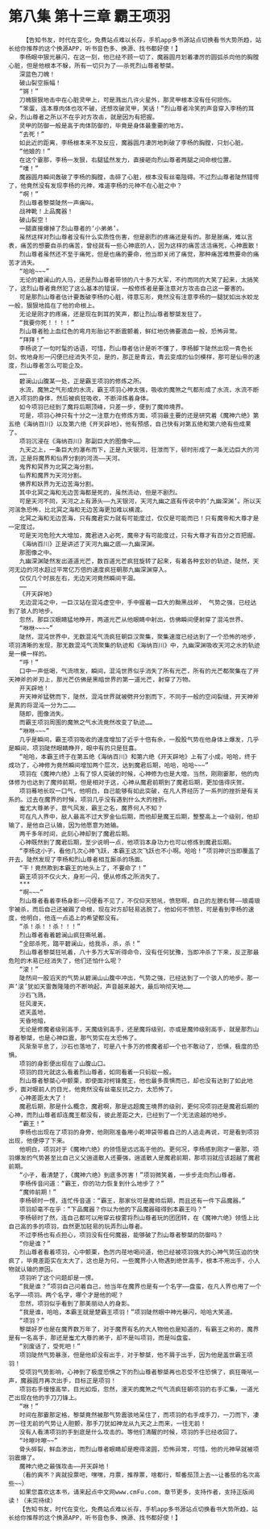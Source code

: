 # 第八集 第十三章 霸王项羽
        【告知书友，时代在变化，免费站点难以长存，手机app多书源站点切换看书大势所趋，站长给你推荐的这个换源APP，听书音色多、换源、找书都好使！】
       李杨眼中狠光暴闪，在这一刻，他已经不顾一切了，魔器圆月划着凄厉的圆弧杀向他的胸膛心脏，但是他根本不躲，所有一切只为了——杀死烈山尊者黎桀。
       深蓝色刀魄！
       破山裂空振幅！
       “锵！”
       刀魄狠狠地击中在心脏灵甲上，可是溅出几许火星外，那灵甲根本没有任何损伤。
       “笨蛋，连本尊肉体也攻不破，还想攻破灵甲，笑话！”烈山尊者冷笑的声音穿入李杨的耳朵，烈山尊者之所以不在乎对方攻击，就是因为有把握。
       灵甲的防御一般是高于肉体防御的，毕竟是身体最重要的地方。
       “去死！”
       如此近的距离，李杨根本来不及反应，魔器圆月凄厉地刺破了李杨的胸膛，只划心脏。
       “他娘的！”
       在这个霎那，李杨一发狠，右腿猛然发力，直接砸向烈山尊者两腿之间命根位置。
       “噗！”
       魔器圆月瞬间轰破了李杨的胸膛，击碎了心脏，根本没有丝毫阻碍。不过烈山尊者陡然错愕了，他竟然没有发现李杨的元神，难道李杨的元神不在心脏之中？
       “啊！”
       烈山尊者黎桀陡然一声痛叫。
       战神靴！上品魔器！
       破山裂空！
       一腿直接爆掉了烈山尊者的‘小弟弟’。
       虽然这样对烈山尊者没有什么实质性伤害，但是剧烈的疼痛还是有的。那是胀痛，难以言表，痛苦的想要自杀的痛苦，曾经就有一些心神底的人，因为这样的痛苦活活痛死，心神震散！
       烈山尊者虽然还不至于痛死，但是也痛的要命，他当即关闭了痛觉，那种痛苦难熬要命的痛苦才消失。
       “哈哈~~~”
       无论的碧澜山的人马，还是烈山尊者带领的八十多万大军，不约而同的大笑了起来，太搞笑了，这烈山尊者竟然犯了这么基本的错误，一般修炼者是要注意对方攻击自己这一要害的。
       可是那烈山尊者估计要轰破李杨的心脏，得意忘形，竟然没有注意李杨的一腿犹如出水蛟龙一般，狠狠地捣在了他的命根上。
       无论是刚才的疼痛，还是现在刺耳的笑声，都让烈山尊者黎桀发狂了。
       “我要你死！！！！”
       烈山尊者脸上血红色的弯月形胎记不断震颤着，鲜红地仿佛要滴血一般，恐怖异常。
       “拜拜！”
       李杨说了一句时髦的话语，可惜，烈山尊者估计是听不懂了，李杨脚下陡然出现一青色长剑，攸地身形一闪便已经消失不见，是的，那正是青云，青云变成的仙剑模样，那可是仙帝的速度，烈山尊者怎么可能企及。
       ……
       碧澜山山腹某一处，正是霸王项羽的修炼之所。
       水流，魔煞之气形成的水流，霸王项羽心神太强，吸收的魔煞之气都形成了水流，水流不断进入项羽的身体，然后被疯狂吸收，不断淬炼着身体。
       如今项羽已经到了魔将后期顶峰，只差一步，便到了魔帅境界。
       可是，项羽心神只有十分之一注意力在修炼方面，项羽最主要的还是研究着《魔神六绝》第五绝《海纳百川》以及第六绝《开天辟地》，他有预感，自己快有对第五绝和第六绝有些成果了。
       项羽沉浸在《海纳百川》那副巨大的图像中……
       九天之上，一条巨大的瀑布而下，正是九天银河，狂泄而下，顿时形成了一条无边巨大的河流，正是将魔界和仙界分割的河流——天河。
       鬼界和冥界为北冥之海分割。
       仙界和魔界为天河分割。
       佛界和妖界为无边苦海分割。
       其中北冥之海和无边苦海都是死的，虽然流动，但是不剧烈。
       可是天河不同，天河之上有源头——九天银河，天河九幽之底有传说中的‘九幽深渊’。所以天河湍急恐怖，比北冥之海和无边苦海更加难以横渡。
       北冥之海和无边苦海，只有魔君实力就有可能度过，仅仅是可能而已！只有魔帝和大尊才是一定度过。
       可是天河危险大大增加，魔君进入必死，魔帝才有可能度过，只有大尊才有百分之百把握。
       《海纳百川》正是讲述了天河九幽之底——九幽深渊。
       那图像之中。
       九幽深渊陡然发出道道光芒，数百道光芒疯狂旋转了起来，有着各种玄妙的轨迹，陡然，天河无边的河水超过平常亿万倍的速度疯狂朝那九幽深渊穿入。
       仅仅几个时辰左右，无边天河竟然瞬间干涸。
       ……
       《开天辟地》
       无边混沌之中，一巨汉站在混沌虚空中，手中握着一巨大的黝黑战斧， 气势之强，已经达到了骇人的地步。
       忽然，那巨汉眼睛猛地睁开，两道光芒从他眼睛中射出，仿佛瞬间便射穿了混沌世界。
       “咻咻~~~~”
       陡然，混沌世界中，无数混沌气流疯狂朝巨汉聚集，聚集速度已经达到了一个恐怖的地步，项羽清晰的发现，那无数混沌气流聚集的轨迹和《海纳百川》中，九幽深渊吸收天河之水的轨迹是一模一样的。
       “呼！”
       口中一声低喝，气流喷发，瞬间，混沌世界似乎消失了所有光芒，所有的光芒都聚集在了开天神斧的斧刃上，那光芒仿佛是黑暗世界的第一道光芒，射穿了万物。
       开天辟地！
       开天神斧猛劈而下，陡然，混沌世界就被劈开分割而下，不同于一般的空间裂缝，开天神斧是真的将混沌一分为二……
       随即，图像消失。
       而霸王项羽周围的魔煞之气水流竟然改变了轨迹……
       “咻咻~~~”
       几乎是瞬间，霸王项羽吸收的速度增加了近乎十倍有余，一股股气势在他身体上爆发，几乎是瞬间，项羽陡然眼睛睁开，眼中有的只是狂喜。
       “哈哈，本霸王终于在第五绝《海纳百川》和第六绝《开天辟地》上有了小成，哈哈，终于成功了，心神修为竟然瞬间增加两个层次，达到魔君后期，哈哈，哈哈~~~”
       项羽在《魔神六绝》上有了惊人突破的时候，心神修为也是大增。当然，刚刚霎那，他的肉体修为也达到了魔帅前期，但是相对于这，心神从魔君前期到了魔君后期，更加值得庆贺。
       项羽蓦地长叹一口气，他明白，自己能够有如此突破，在凡人界经历了一系列的挫折是有关系的。过去在魔界的时候，项羽几乎没有遇到什么大的挫折。
       蚩尤大尊弟子，意气风发，霸王之名，魔界何人不知？
       可在凡人界中，敌人最高不过大罗金仙后期，而他却是魔王后期，整整高上一个级别，他却输了，是他自己认输，因为他愿意为她输。
       两千多年时间，此刻心神却到了魔君后期。
       心神既然到了魔君后期，至少说明一点，他项羽本身功力也可以修炼到魔君后期。
       “李杨这小子，看他几次心神飞跃，本霸王这次飞跃也不小啊。哈哈！”项羽神识当即覆盖了开去，陡然发现了李杨和烈山尊者相互厮杀的场面。
       “干！竟然欺到本霸王的地头上了，不要命了！”
       霸王项羽不仅火大，身形一闪，便从修炼之所消失了。
       ***
       “啊~~~”
       烈山尊者看着李杨身影一闪便看不见了，不仅仰天怒吼，愤怒啊，自己的左膀右臂——琅甫琅宇被杀，而后自己还被踢了命根，现在对方却轻易逃脱了。他如何不愤怒，可是看到李杨的速度，他明白，他连一点追上的希望都没有。
       “杀！杀！！杀！！！”
       烈山尊者看着碧澜山疯狂嘶吼着。
       “全部杀死，踏平碧澜山，给我杀，杀，杀！”
       烈山尊者黎桀狂吼着，八十多万大军听得命令，没有任何犹豫，当即冲杀了下来，反正那最危险的木易已经消失了，他们还怕什么呢？
       “滚！”
       陡然间一股滔天的气势从碧澜山山腹中冲出，气势之强，已经达到了一个骇人的地步。那一声‘滚’犹如天雷轰隆隆的不断响起，声音越来越大，最后响彻天地……
       沙石飞溅，
       狂风漫天，
       遮天盖地，
       天昏地暗，
       无论是修魔者级别高手，天魔级别高手，还是魔将级别，亦或是魔帅级别高手，就是那烈山尊者黎桀，也是心神巨震，那气势实在太恐怖了。
       风渐渐平息了，沙石也落地了，可是八十多万的修魔者却一个也不敢动了，恐惧，极度的恐惧。
       项羽的身影便出现在了山腹山口。
       项羽的目光就这么看着烈山尊者，如同看着一只蚂蚁一般。
       烈山尊者黎桀心中颤栗，即使面对柯锋魔王，他也最多畏惧而已，却也没有达到了如此地步，面对眼前人的目光，他竟然没有丝毫反抗之力，太恐怖了。
       心神差距太大了！
       魔君后期，那是什么概念，魔君啊，那是远超魔王境界的级别，更何况项羽还是魔君后期的心神，而烈山尊者却连魔王都没有，彼此差距之大，已经到了一个无法逾越的地步。
       “霸王！”
       李杨也出现在了项羽的身旁，他刚刚准备用小乾坤袋带着自己的人逃走再说，可是看到项羽出现，他便停了下来。
       他明白，项羽对于《魔神六绝》的领悟是远远高于他的。更何况，李杨感到刚才一霎那，项羽爆发的气势甚至比自己义父逍遥散人还要强，逍遥散人是魔君前期，那项羽就应该超越了魔君前期。
       “小子，看清楚了，《魔神六绝》到底多厉害！”项羽微笑着，一步步走向烈山尊者。
       李杨传音问道：“霸王，你的功力恢复到什么地步了？”
       “魔帅前期！”
       李杨顿时一愣，连忙传音道：“霸王，那家伙可是魔帅后期，而且还有一件下品魔器。”
       项羽却毫不在乎：“下品魔器？你以为他的下品魔器碰得到本霸王吗？”
       李杨顿时了然，连自己都可以用穿云梭雾将烈山尊者玩的团团转，在《魔神六绝》领悟上比自己高的多的项羽，自然更加轻易的玩弄烈山尊者。
       不过李杨也有点担心，项羽没有任何魔器，能够破了烈山尊者黎桀的防御吗？
       “你是谁？”
       烈山尊者看着项羽，心中颤栗，色厉内荏地喝问道，他已经被项羽强大的心神气势压迫的快疯了，毕竟差距实在太大了，这也是为何，一些魔界小人物遇到绝世高手，根本不用出手，小人物就认输的原因。
       项羽听了这个问题却是一愣。
       “我是谁？”项羽自己问着自己，他当年在魔界也是有一个名字——盘蛮，在凡人界也用了一个名字——项羽。两个名字，哪个才是他的呢？
       忽然，项羽似乎看到了那美丽动人的身影。
       “我是谁，哈哈，本霸王就是楚霸王项羽！”项羽陡然眼中神光暴闪，哈哈大笑道。
       “项羽？”
       黎桀好歹也是在魔界数万年了，对于魔界有名的大人物他也是知道的，有霸王之称的，魔界是有一名高手，那还是蚩尤大尊的弟子，却不是叫项羽，而是叫盘蛮。
       “别废话了，受死吧！”
       项羽陡然气势暴涨，但是他却没有出手，对于黎桀，他不屑于出手，因为他是盖世霸王项羽！
       受项羽气势影响，心神到了极度恐惧之下的烈山尊者黎桀再也忍受不住恐惧了，疯狂嘶吼一声，魔器圆月再次出手，目标正是项羽！
       项羽右手慢慢高举，目光如炬，忽然，漫天的魔煞之气气流疯狂朝项羽的右手汇集，一道光芒出现在他的手刀刀锋上。
       “咻！”
       时间在那霎那定格，黎桀竟然被那气势震骇地呆住了，而项羽的右手成手刀，一刀而下，凄厉一往无前的气势让人胆颤，那手刀犹如神龙从九天之上而来，一往无前！
       没有人看清项羽的手到底是什么攻击的。等他们清醒的时候，项羽的手已经收回了。
       “咔嚓咔嚓~~”
       骨头碎裂，鲜血渗出，而烈山尊者眼睛却是瞪得滚圆，恐怖异常，可惜，他的元神早就被项羽震爆了。
       魔神六绝之最强攻击——开天辟地！
       （看的爽不？爽就投票吧，嘿嘿，月票，推荐票，啥都行，帮番茄顶上去~~让番茄的名次高些~~）
       如果您喜欢这本书，请来起点中文网www.cmFu.com，章节更多，支持作者，支持正版阅读！（未完待续）
       【告知书友，时代在变化，免费站点难以长存，手机app多书源站点切换看书大势所趋，站长给你推荐的这个换源APP，听书音色多、换源、找书都好使！】